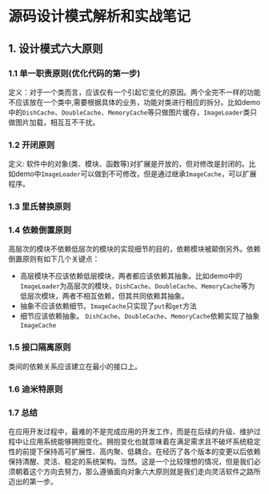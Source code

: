 # 源码设计模式解析和实战笔记

## 1. 设计模式六大原则
### 1.1 单一职责原则(优化代码的第一步)

定义：对于一个类而言，应该仅有一个引起它变化的原因。两个全完不一样的功能不应该放在一个类中,需要根据具体的业务，功能对类进行相应的拆分。比如demo中的`DishCache`、`DoubleCache`、`MemoryCache`等只做图片缓存，`ImageLoader`类只做图片加载，相互互不干扰。

### 1.2 开闭原则

定义: 软件中的对象(类、模块、函数等)对扩展是开放的，但对修改是封闭的。比如demo中`ImageLoader`可以做到不可修改，但是通过继承`ImageCache`，可以扩展程序。

### 1.3 里氏替换原则

### 1.4 依赖倒置原则

高层次的模块不依赖低层次的模块的实现细节的目的，依赖模块被颠倒另外。依赖倒置原则有如下几个关键点：

* 高层模块不应该依赖低层模块，两者都应该依赖其抽象。比如demo中的`ImageLoader`为高层次的模块，`DishCache`、`DoubleCache`、`MemoryCache`等为低层次模块，两者不相互依赖，但其共同依赖其抽象。
* 抽象不应该依赖细节。`ImageCache`只实现了`put`和`get`方法
* 细节应该依赖抽象。 `DishCache`、`DoubleCache`、`MemoryCache`依赖实现了抽象`ImageCache`

### 1.5 接口隔离原则

类间的依赖关系应该建立在最小的接口上。

### 1.6 迪米特原则



### 1.7 总结

 在应用开发过程中，最难的不是完成应用的开发工作，而是在后续的升级、维护过程中让应用系统能够拥抱变化。拥抱变化也就意味着在满足需求且不破坏系统稳定性的前提下保持高可扩展性、高内聚、低耦合。在经历了各个版本的变更以后依赖保持清醒、灵活、稳定的系统架构。当然。这是一个比较理想的情况，但是我们必须朝着这个方向去努力，那么遵循面向对象六大原则就是我们走向灵活软件之路所迈出的第一步。

 